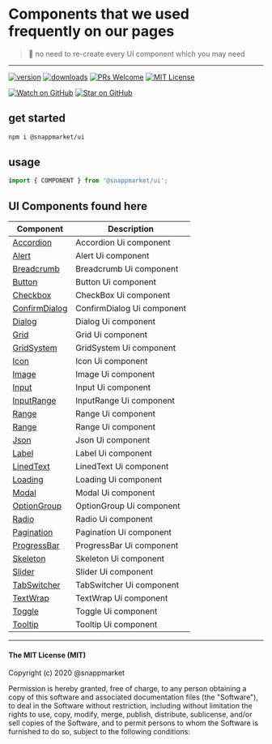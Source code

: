 # Components that we used frequently on our pages 
> 🎈 no need to re-create every UI component which you may need
----

[![version](https://img.shields.io/npm/v/@snappmarket/use-did-update-effect.svg?style=flat-square)](https://www.npmjs.com/package/@snappmarket/use-did-update-effect)
[![downloads](https://img.shields.io/npm/dm/@snappmarket/use-did-update-effect.svg?style=flat-square)](http://www.npmtrends.com/@snappmarket/use-did-update-effect)
[![PRs Welcome](https://img.shields.io/badge/PRs-welcome-brightgreen.svg?style=flat-square)](http://makeapullrequest.com)
[![MIT License](https://img.shields.io/npm/l/@snappmarket/use-did-update-effect.svg?style=flat-square)](https://github.com/snappmarket/react-hooks/tree/master/packages/useDidUpdateEffect/blob/master/LICENSE.md)

[![Watch on GitHub](https://img.shields.io/github/watchers/snappmarket/react-hooks.svg?style=social)](https://github.com/snappmarket/react-hooks/watchers)
[![Star on GitHub](https://img.shields.io/github/stars/snappmarket/react-hooks.svg?style=social)](https://github.com/snappmarket/react-hooks/stargazers)

## get started
```bash 
npm i @snappmarket/ui
```


## usage
```javascript
import { COMPONENT } from '@snappmarket/ui';
```


## UI Components found here

| Component                                         |  Description                                                    |
| ------------------------------------------------- | --------------------------------------------------------------- |
| [Accordion](https://github.com/snappmarket/react-hooks/tree/master/packages/ui/packages/Accordion)                  | Accordion Ui component        |     
| [Alert](https://github.com/snappmarket/react-hooks/tree/master/packages/ui/packages/Alert)                          | Alert Ui component            | 
| [Breadcrumb](https://github.com/snappmarket/react-hooks/tree/master/packages/ui/packages/Breadcrumb)                | Breadcrumb Ui component       |     
| [Button](https://github.com/snappmarket/react-hooks/tree/master/packages/ui/packages/Button)                        | Button Ui component           | 
| [Checkbox](https://github.com/snappmarket/react-hooks/tree/master/packages/ui/packages/CheckBox)                    | CheckBox Ui component         |     
| [ConfirmDialog](https://github.com/snappmarket/react-hooks/tree/master/packages/ui/packages/ConfirmDialog)          | ConfirmDialog Ui component    |         
| [Dialog](https://github.com/snappmarket/react-hooks/tree/master/packages/ui/packages/Dialog)                        | Dialog Ui component           | 
| [Grid](https://github.com/snappmarket/react-hooks/tree/master/packages/ui/packages/Grid)                            | Grid Ui component             | 
| [GridSystem](https://github.com/snappmarket/react-hooks/tree/master/packages/ui/packages/GridSystem)                | GridSystem Ui component       |     
| [Icon](https://github.com/snappmarket/react-hooks/tree/master/packages/ui/packages/Icon)                            | Icon Ui component             | 
| [Image](https://github.com/snappmarket/react-hooks/tree/master/packages/ui/packages/Image)                          | Image Ui component            | 
| [Input](https://github.com/snappmarket/react-hooks/tree/master/packages/ui/packages/Input)                          | Input Ui component            | 
| [InputRange](https://github.com/snappmarket/react-hooks/tree/master/packages/ui/packages/InputRange)                | InputRange Ui component       |     
| [Range](https://github.com/snappmarket/react-hooks/tree/master/packages/ui/packages/Range)                          | Range Ui component            | 
| [Range](https://github.com/snappmarket/react-hooks/tree/master/packages/ui/packages/Range)                          | Range Ui component            | 
| [Json](https://github.com/snappmarket/react-hooks/tree/master/packages/ui/packages/Json)                            | Json Ui component             | 
| [Label](https://github.com/snappmarket/react-hooks/tree/master/packages/ui/packages/Label)                          | Label Ui component            | 
| [LinedText](https://github.com/snappmarket/react-hooks/tree/master/packages/ui/packages/LinedText)                  | LinedText Ui component        |     
| [Loading](https://github.com/snappmarket/react-hooks/tree/master/packages/ui/packages/Loading)                      | Loading Ui component          |     
| [Modal](https://github.com/snappmarket/react-hooks/tree/master/packages/ui/packages/Modal)                          | Modal Ui component            | 
| [OptionGroup](https://github.com/snappmarket/react-hooks/tree/master/packages/ui/packages/OptionGroup)              | OptionGroup Ui component      |         
| [Radio](https://github.com/snappmarket/react-hooks/tree/master/packages/ui/packages/Radio)                          | Radio Ui component            | 
| [Pagination](https://github.com/snappmarket/react-hooks/tree/master/packages/ui/packages/Pagination)                | Pagination Ui component       |     
| [ProgressBar](https://github.com/snappmarket/react-hooks/tree/master/packages/ui/packages/ProgressBar)              | ProgressBar Ui component      |         
| [Skeleton](https://github.com/snappmarket/react-hooks/tree/master/packages/ui/packages/Skeleton)                    | Skeleton Ui component         |     
| [Slider](https://github.com/snappmarket/react-hooks/tree/master/packages/ui/packages/Slider)                        | Slider Ui component           | 
| [TabSwitcher](https://github.com/snappmarket/react-hooks/tree/master/packages/ui/packages/TabSwitcher)              | TabSwitcher Ui component      |         
| [TextWrap](https://github.com/snappmarket/react-hooks/tree/master/packages/ui/packages/TextWrap)                    | TextWrap Ui component         |     
| [Toggle](https://github.com/snappmarket/react-hooks/tree/master/packages/ui/packages/Toggle)                        | Toggle Ui component           | 
| [Tooltip](https://github.com/snappmarket/react-hooks/tree/master/packages/ui/packages/Tooltip)                      | Tooltip Ui component          |     



---
#### The MIT License (MIT)

Copyright (c) 2020 @snappmarket

Permission is hereby granted, free of charge, to any person obtaining a copy
of this software and associated documentation files (the "Software"), to deal
in the Software without restriction, including without limitation the rights
to use, copy, modify, merge, publish, distribute, sublicense, and/or sell
copies of the Software, and to permit persons to whom the Software is
furnished to do so, subject to the following conditions:
